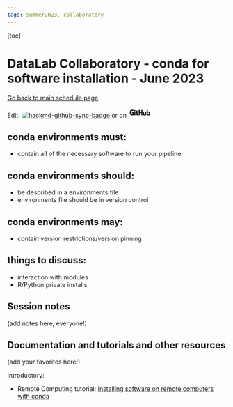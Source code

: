 ```yaml
---
tags: summer2023, collaboratory
---
```


[toc]

# DataLab Collaboratory - conda for software installation - June 2023

[Go back to main schedule page](https://hackmd.io/KhkZGZhyRt6pu4lbEHi6ow?view)

Edit: [![hackmd-github-sync-badge](https://hackmd.io/Qt4AWbDfS5KtbKb-I3jY7Q/badge)](https://hackmd.io/Qt4AWbDfS5KtbKb-I3jY7Q) or on [![github](https://raw.githubusercontent.com/ngs-docs/2023-june-datalab-collaboratory/main/images/GitHub_Logo.png)](https://github.com/ngs-docs/2023-june-datalab-collaboratory/blob/main/resources/conda-for-software-installation.md)

## conda environments must:
* contain all of the necessary software to run your pipeline

## conda environments should:
* be described in a environments file
* environments file should be in version control

## conda environments may:
* contain version restrictions/version pinning

## things to discuss:
* interaction with modules
* R/Python private installs

## Session notes

(add notes here, everyone!)

## Documentation and tutorials and other resources

(add your favorites here!)

Introductory:
* Remote Computing tutorial: [Installing software on remote computers with conda](https://ngs-docs.github.io/2021-august-remote-computing/installing-software-on-remote-computers-with-conda.html)
